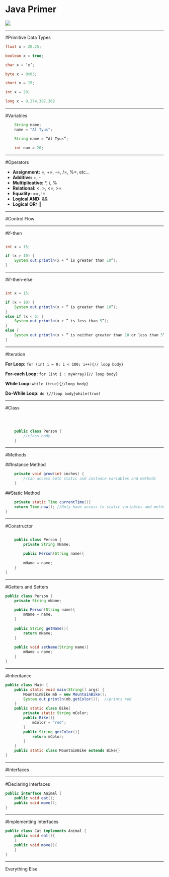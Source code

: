 # Java Primer 

![](http://media.scraphacker.com/2011/10/IMG_8557-WM1.jpg)

---
#Primitive Data Types

```java 
float x = 20.25; 

boolean x = true;

char x = ‘x’; 

byte x = 0x03; 

short x = 15;

int x = 20;

long x = 9,274,387,302
```

---
#Variables

```java
	String name; 
	name = "Al Tyus"; 

	String name = “Al Tyus”;

	int num = 20; 
```

---
#Operators

  * **Assignment:** =, +=, -=, /=, %=, etc…
  * **Additive:** +, - 
  * **Multiplicative:** *, /, %
  * **Relational:** <, >, <=, >=
  * **Equality:** ==, != 
  * **Logical AND:** &&
  * **Logical OR:** ||

---
#Control Flow

---
#if-then

```java 

int x = 15; 

if (x > 10) {
	System.out.println(x + “ is greater than 10”); 
}
```
---
#if-then-else

```java

int x = 15; 

if (x > 10) {
	System.out.println(x + “ is greater than 10”); 
} 
else if (x < 5) {
	System.out.println(x + “ is less than 5”);
} 
else {
	System.out.println(x + “ is neither greater than 10 or less than 5”);
}
```
---
#Iteration

**For Loop:** `for (int i = 0; i < 100; i++){// loop body}`

**For-each Loop:** `for (int i : myArray){// loop body}`

**While Loop:** `while (true){//loop body}`

**Do-While Loop:** `do {//loop body}while(true)`

---
#Class

</br>

```java

	public class Person {   
		//class body
	}

```
---

#Methods
 
##Instance Method
```java 
	private void grow(int inches) {
		//can access both static and instance variables and methods
	}
```

##Static Method
```java
	private static Time currentTime(){
	return Time.now(); //Only have access to static variables and methods 
}
```
---
#Constructor

```java

	public class Person {
		private String mName;
		
		public Person(String name){
		
		mName = name; 
	}   
}
```

---
#Getters and Setters

```java 
public class Person {
	private String mName;

	public Person(String name){
		mName = name; 
	}   
	
	public String getName(){
		return mName; 
	}
	
	public void setName(String name){
		mName = name; 
	} 
}
```
---
#Inheritance

```java
public class Main {
    public static void main(String[] args) {
        MountainBike mb = new MountainBike();
        System.out.println(mb.getColor());  //prints red
    }
    public static class Bike{
        private static String mColor;
        public Bike(){
            mColor = "red";
        }
        public String getColor(){
            return mColor;
        }
    }
    public static class MountainBike extends Bike{}
}
```
---
#Interfaces

---
#Declaring Interfaces 
```java
public interface Animal {
	public void eat();
	public void move(); 
}
```
---
#Implementing Interfaces 
```java
public class Cat implements Animal {
	public void eat(){	
	}
	public void move(){
	} 
}
```
---
Everything Else 